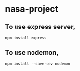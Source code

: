 # nasa-project

## To use express server,
```
npm install express
```

## To use nodemon,
```
npm install --save-dev nodemon
```